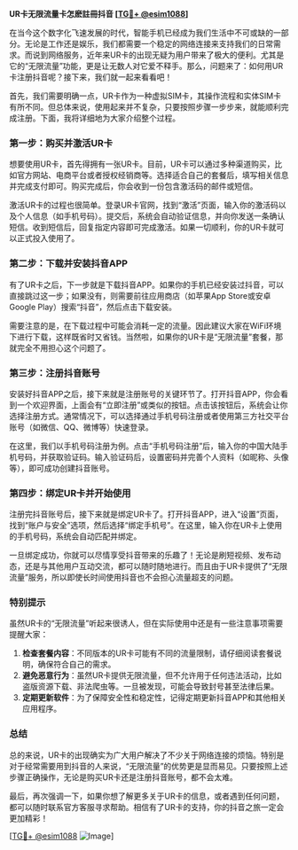 **UR卡无限流量卡怎麽註冊抖音 [[TG💪+ @esim1088](https://t.me/s/esim1088)]**

在当今这个数字化飞速发展的时代，智能手机已经成为我们生活中不可或缺的一部分。无论是工作还是娱乐，我们都需要一个稳定的网络连接来支持我们的日常需求。而说到网络服务，近年来UR卡的出现无疑为用户带来了极大的便利。尤其是它的“无限流量”功能，更是让无数人对它爱不释手。那么，问题来了：如何用UR卡注册抖音呢？接下来，我们就一起来看看吧！

首先，我们需要明确一点，UR卡作为一种虚拟SIM卡，其操作流程和实体SIM卡有所不同。但总体来说，使用起来并不复杂，只要按照步骤一步步来，就能顺利完成注册。下面，我将详细地为大家介绍整个过程。

### **第一步：购买并激活UR卡**

想要使用UR卡，首先得拥有一张UR卡。目前，UR卡可以通过多种渠道购买，比如官方网站、电商平台或者授权经销商等。选择适合自己的套餐后，填写相关信息并完成支付即可。购买完成后，你会收到一份包含激活码的邮件或短信。

激活UR卡的过程也很简单。登录UR卡官网，找到“激活”页面，输入你的激活码以及个人信息（如手机号码）。提交后，系统会自动验证信息，并向你发送一条确认短信。收到短信后，回复指定内容即可完成激活。如果一切顺利，你的UR卡就可以正式投入使用了。

### **第二步：下载并安装抖音APP**

有了UR卡之后，下一步就是下载抖音APP。如果你的手机已经安装过抖音，可以直接跳过这一步；如果没有，则需要前往应用商店（如苹果App Store或安卓Google Play）搜索“抖音”，然后点击下载安装。

需要注意的是，在下载过程中可能会消耗一定的流量。因此建议大家在WiFi环境下进行下载，这样既省时又省钱。当然啦，如果你的UR卡是“无限流量”套餐，那就完全不用担心这个问题了。

### **第三步：注册抖音账号**

安装好抖音APP之后，接下来就是注册账号的关键环节了。打开抖音APP，你会看到一个欢迎界面，上面会有“立即注册”或类似的按钮。点击该按钮后，系统会让你选择注册方式。通常情况下，可以选择通过手机号码注册或者使用第三方社交平台账号（如微信、QQ、微博等）快速登录。

在这里，我们以手机号码注册为例。点击“手机号码注册”后，输入你的中国大陆手机号码，并获取验证码。输入验证码后，设置密码并完善个人资料（如昵称、头像等），即可成功创建抖音账号。

### **第四步：绑定UR卡并开始使用**

注册完抖音账号后，接下来就是绑定UR卡了。打开抖音APP，进入“设置”页面，找到“账户与安全”选项，然后选择“绑定手机号”。在这里，输入你在UR卡上使用的手机号码，系统会自动匹配并绑定。

一旦绑定成功，你就可以尽情享受抖音带来的乐趣了！无论是刷短视频、发布动态，还是与其他用户互动交流，都可以随时随地进行。而且由于UR卡提供了“无限流量”服务，所以即使长时间使用抖音也不会担心流量超支的问题。

### **特别提示**

虽然UR卡的“无限流量”听起来很诱人，但在实际使用中还是有一些注意事项需要提醒大家：

1. **检查套餐内容**：不同版本的UR卡可能有不同的流量限制，请仔细阅读套餐说明，确保符合自己的需求。
2. **避免恶意行为**：虽然UR卡提供无限流量，但不允许用于任何违法活动，比如盗版资源下载、非法爬虫等。一旦被发现，可能会导致封号甚至法律后果。
3. **定期更新软件**：为了保障安全性和稳定性，记得定期更新抖音APP和其他相关应用程序。

### **总结**

总的来说，UR卡的出现确实为广大用户解决了不少关于网络连接的烦恼。特别是对于经常需要用到抖音的人来说，“无限流量”的优势更是显而易见。只要按照上述步骤正确操作，无论是购买UR卡还是注册抖音账号，都不会太难。

最后，再次强调一下，如果你想了解更多关于UR卡的信息，或者遇到任何问题，都可以随时联系官方客服寻求帮助。相信有了UR卡的支持，你的抖音之旅一定会更加精彩！

[[TG💪+ @esim1088](https://t.me/s/esim1088) ![Image](https://i.postimg.cc/4NQfJmqS/Snipaste-2025-05-13-00-14-12.png)]